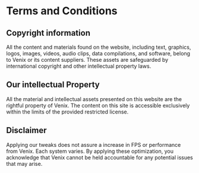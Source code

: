 # Terms and Conditions

## Copyright information
All the content and materials found on the website, including text, graphics, logos, images, videos,
audio clips, data compilations, and software, belong to Venix or its content suppliers. These assets
are safeguarded by international copyright and other intellectual property laws.

## Our intellectual Property
All the material and intellectual assets presented on this website are the rightful property of Venix. The
content on this site is accessible exclusively within the limits of the provided restricted license.

## Disclaimer
Applying our tweaks does not assure a increase in FPS or performance from Venix. Each system
varies. By applying these optimization, you acknowledge that Venix cannot be held accountable for
any potential issues that may arise.
